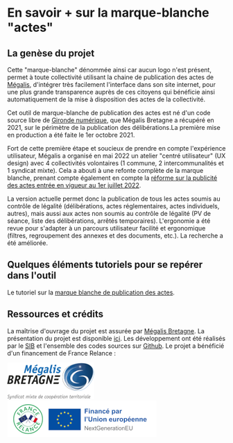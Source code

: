 # En savoir + sur la marque-blanche "actes"

## La genèse du projet

Cette "marque-blanche" dénommée ainsi car aucun logo n'est présent, permet à toute collectivité utilisant la chaine de publication des actes de [Mégalis](https://www.megalis.bretagne.bzh/), d'intégrer très facilement l'interface dans son site internet, pour une plus grande transparence auprès de ces citoyens qui bénéficie ainsi automatiquement de la mise à disposition des actes de la collectivité. 

Cet outil de marque-blanche de publication des actes est né d'un code source libre de [Gironde numérique](https://gitlab.adullact.net/gironde-numerique/data-search-engine), que Mégalis Bretagne a récupéré en 2021, sur le périmètre de la publication des délibérations.La première mise en production a été faite le 1er octobre 2021.

Fort de cette première étape et soucieux de prendre en compte l'expérience utilisateur, Mégalis a  organisé en mai 2022 un atelier "centré utilisateur" (UX design) avec 4 collectivités volontaires (1 commune, 2 intercommunalités et 1 syndicat mixte). Cela a abouti à une refonte complète de la marque blanche, prenant compte également en compte la [réforme sur la publicité des actes entrée en vigueur au 1er juillet 2022](https://www.legifrance.gouv.fr/jorf/id/JORFTEXT000044177138).

La version actuelle permet donc la publication de tous les actes soumis au contrôle de légalité (délibérations, actes réglementaires, actes individuels, autres), mais aussi aux actes non soumis au contrôle de légalité (PV de séance, liste des délibérations, arrêtés temporaires). L'ergonomie a été revue pour s'adapter à un parcours utilisateur facilité et ergonomique (filtres, regroupement des annexes et des documents, etc.). La recherche a été améliorée. 

## Quelques éléments tutoriels pour se repérer dans l'outil

Le tutoriel sur la [marque blanche de publication des actes](https://services.megalis.bretagne.bzh/tutoriel/od-publication-la-marque-blanche-de-publication-des-actes).

## Ressources et crédits

La maîtrise d'ouvrage du projet est assurée par [Mégalis Bretagne](https://www.megalis.bretagne.bzh/). 
La présentation du projet est disponible [ici](https://opendata-megalis.readthedocs.io/fr/latest/presentation.html).
Les développement ont été réalisés par le [SIB](https://sib.fr/) et l'ensemble des codes sources sur [Github](https://github.com/megalis-bretagne/opendata-frontapp).
Le projet a bénéficié d'un financement de France Relance :

![Logo megalis](https://raw.githubusercontent.com/megalis-bretagne/pages-publiques/main/megalis-logo-web.png)
![Logo france relance](https://raw.githubusercontent.com/megalis-bretagne/pages-publiques/main/logo_france_relance-web.png)

